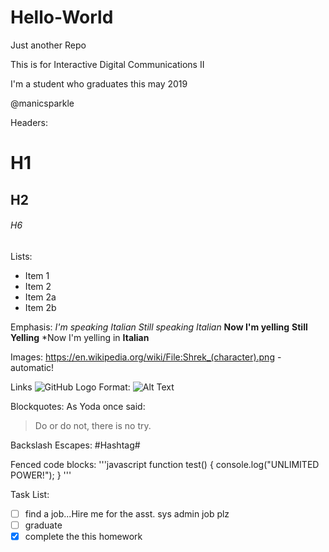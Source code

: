 # Hello-World
Just another Repo

This is for Interactive Digital Communications II

I'm a student who graduates this may 2019

@manicsparkle

Headers:
# H1
## H2
###### H6

Lists:
* Item 1
* Item 2
 * Item 2a
 * Item 2b

Emphasis:
*I'm speaking Italian*
_Still speaking Italian_
**Now I'm yelling**
__Still Yelling__
*Now I'm yelling in **Italian** 

Images:
https://en.wikipedia.org/wiki/File:Shrek_(character).png - automatic!


Links
![GitHub Logo](/images/logo.png)
Format: ![Alt Text](url)

Blockquotes:
As Yoda once said:
> Do or do not, there is no try.

Backslash Escapes:
\#Hashtag\#

Fenced code blocks:
'''javascript
function test() 
{
    console.log("UNLIMITED POWER!");
}
'''

Task List:
- [ ] find a job...Hire me for the asst. sys admin job plz
- [ ] graduate
- [x] complete the this homework
